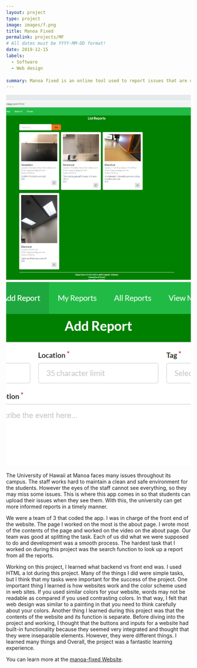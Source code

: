 ```yaml
---
layout: project
type: project
image: images/f.png
title: Manoa Fixed 
permalink: projects/MF
# All dates must be YYYY-MM-DD format!
date: 2019-12-15
labels:
  - Software
  - Web design
  
summary: Manoa fixed is an online tool used to report issues that are observed at the University of Hawaii at Manoa. 
---
```


<div class="ui medium rounded images">
  <img class="ui image" src="../images/m2.png">
  <img class="ui image" src="../images/M3.PNG">
</div>

The University of Hawaii at Manoa faces many issues throughout its campus. The staff works hard to maintain a clean and safe environment for the students. However the eyes of the staff cannot see everything, so they may miss some issues. This is where this app comes in so that students can upload their issues when they see them. With this, the university can get more informed reports in a timely manner. 

We were a team of 3 that coded the app. I was in charge of the front end of the website. The page I worked on the most is the about page. I wrote most of the contents of the page and worked on the video on the about page. Our team was good at splitting the task. Each of us did what we were supposed to do and development was a smooth process. The hardest task that I worked on during this project was the search function to look up a report from all the reports.  

Working on this project, I learned what backend vs front end was. I used HTML a lot during this project. Many of the things I did were simple tasks, but I think that my tasks were important for the success of the project. One important thing I learned is how websites work and the color scheme used in web sites. If you used similar colors for your website, words may not be readable as compared if you used contrasting colors. In that way, I felt that web design was similar to a painting in that you need to think carefully about your colors. Another thing I learned during this project was that the contents of the website and its function is separate. Before diving into the project and working, I thought that the buttons and inputs for a website had built-in functionality because they seemed very integrated and thought that they were inseparable elements. However, they were different things. I learned many things and Overall, the project was a fantastic learning experience.  

You can learn more at the [manoa-fixed Website](https://github.com/manoa-fixed).


